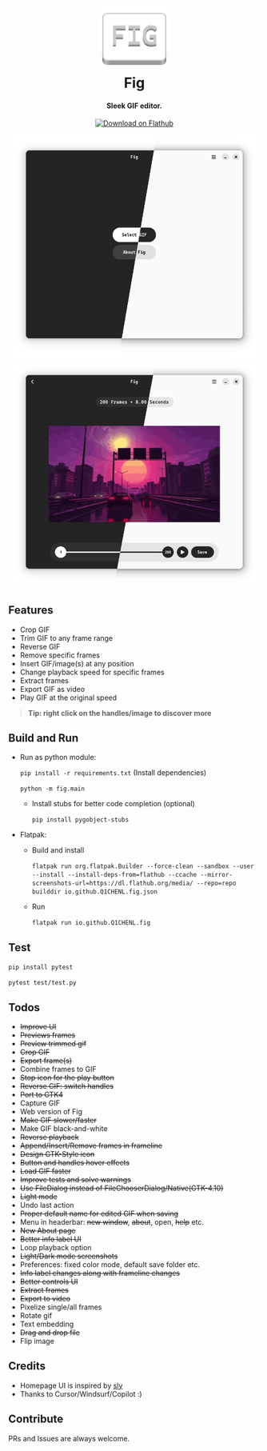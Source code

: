 <h1 align="center" style="border-bottom: none;">
  <img alt="Fig" src="assets/icons/io.github.Q1CHENL.fig.svg" width="128" height="128"/>
  <br>
  Fig
</h1>
<h4 align="center">Sleek GIF editor.</h4>

<p align="center">
  <a href="https://flathub.org/apps/details/io.github.Q1CHENL.fig">
    <img alt="Download on Flathub" src="https://flathub.org/api/badge?svg&locale=en&light" width="200"/>
  </a>
</p>

![UI](assets/screenshots/screenshot-home-split.png)
![UI](assets/screenshots/screenshot-editor-split.png)

## Features

- Crop GIF
- Trim GIF to any frame range
- Reverse GIF
- Remove specific frames
- Insert GIF/image(s) at any position
- Change playback speed for specific frames
- Extract frames
- Export GIF as video
- Play GIF at the original speed

> **Tip: right click on the handles/image to discover more**

## Build and Run

- Run as python module:

  `pip install -r requirements.txt` (Install dependencies)

  `python -m fig.main`

  - Install stubs for better code completion (optional)

    `pip install pygobject-stubs`

- Flatpak:

  - Build and install

    `flatpak run org.flatpak.Builder --force-clean --sandbox --user --install --install-deps-from=flathub --ccache --mirror-screenshots-url=https://dl.flathub.org/media/ --repo=repo builddir io.github.Q1CHENL.fig.json`

  - Run

    `flatpak run io.github.Q1CHENL.fig`

## Test

`pip install pytest`

`pytest test/test.py`

## Todos

- ~~Improve UI~~
- ~~Previews frames~~
- ~~Preview trimmed gif~~
- ~~Crop GIF~~
- ~~Export frame(s)~~
- Combine frames to GIF
- ~~Stop icon for the play button~~
- ~~Reverse GIF: switch handles~~
- ~~Port to GTK4~~
- Capture GIF
- Web version of Fig
- ~~Make GIF slower/faster~~
- Make GIF black-and-white
- ~~Reverse playback~~
- ~~Append/Insert/Remove frames in frameline~~
- ~~Design GTK-Style icon~~
- ~~Button and handles hover effects~~
- ~~Load GIF faster~~
- ~~Improve tests and solve warnings~~
- ~~Use FileDialog instead of FileChooserDialog/Native(GTK-4.10)~~
- ~~Light mode~~
- Undo last action
- ~~Proper default name for edited GIF when saving~~
- Menu in headerbar: ~~new window~~, ~~about~~, open, ~~help~~ etc.
- ~~New About page~~
- ~~Better info label UI~~
- Loop playback option
- ~~Light/Dark mode screenshots~~
- Preferences: fixed color mode, default save folder etc.
- ~~Info label changes along with frameline changes~~
- ~~Better controls UI~~
- ~~Extract frames~~
- ~~Export to video~~
- Pixelize single/all frames
- Rotate gif
- Text embedding
- ~~Drag and drop file~~
- Flip image

## Credits

- Homepage UI is inspired by [sly](https://github.com/kra-mo/sly)
- Thanks to Cursor/Windsurf/Copilot :)

## Contribute

PRs and Issues are always welcome.
